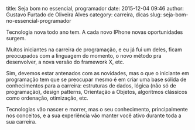 title: Seja bom no essencial, programador
date: 2015-12-04 09:46
author: Gustavo Furtado de Oliveira Alves
category: carreira, dicas
slug: seja-bom-no-essencial-programador

Tecnologia nova todo ano tem. A cada novo IPhone novas oportunidades surgem.

Muitos iniciantes na carreira de programação, e eu já fui um deles, ficam preocupados com a linguagem do momento, o novo método pra desenvolver, a nova versão do framework X, etc.

Sim, devemos estar antenados com as novidades, mas o que o iniciante em programação tem que se preocupar mesmo é em criar uma base sólida de conhecimentos para a carreira: estruturas de dados, lógica (não só de programação), design patterns, Orientação a Objetos, algoritmos clássicos como ordenação, otimização, etc.

Tecnologias vão nascer e morrer, mas o seu conhecimento, principalmente nos conceitos, e a sua experiência vão manter você ativo durante toda a sua carreira.
